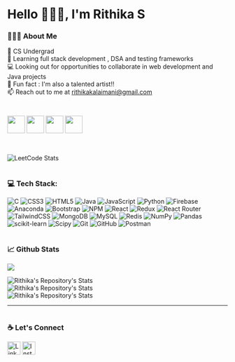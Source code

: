 


<!--
**Rithikakalaimani/RithikaKalaimani** is a ✨ _special_ ✨ repository because its `README.md` (this file) appears on your GitHub profile.

Here are some ideas to get you started:

- 🔭 I’m currently working on ...
- 🌱 I’m currently learning ...
- 👯 I’m looking to collaborate on ...
- 🤔 I’m looking for help with ...
- 💬 Ask me about ...
- 📫 How to reach me: ...
- 😄 Pronouns: ...
- ⚡ Fun fact: ...
-->
<h1 align="left">Hello 🙋🏻‍♀️, I'm Rithika S</h1>
<h3 align="left"></h3>

### 👨🏽‍💻 About Me
🚀 CS Undergrad  
🌱 Learning full stack development , DSA and testing frameworks  
💻 Looking out for opportunities to collaborate in web development and Java projects  
🎨 Fun fact : I'm also a talented artist!!  
📫 Reach out to me at [rithikakalaimani@gmail.com](rithikakalaimani@gmail.com)  

 

#
<img src="https://assets.leetcode.com/static_assets/others/Introduction_to_Pandas.gif" width="40px"></img>
<img src="https://assets.leetcode.com/static_assets/marketing/2024-50.gif" width="40px"></img>
<img src="https://assets.leetcode.com/static_assets/marketing/2024-100-new.gif" width="40px"></img>
<img src="https://leetcode.com/static/images/badges/2024/gif/2024-06.gif" width="40px"></img>

<br>

![LeetCode Stats](https://leetcard.jacoblin.cool/rithikakalaimani?theme=dark&font=Fira%20Code&ext=contest)
#

### 💻 Tech Stack:
![C](https://img.shields.io/badge/c-%2300599C.svg?style=for-the-badge&logo=c&logoColor=white) ![CSS3](https://img.shields.io/badge/css3-%231572B6.svg?style=for-the-badge&logo=css3&logoColor=white) ![HTML5](https://img.shields.io/badge/html5-%23E34F26.svg?style=for-the-badge&logo=html5&logoColor=white) ![Java](https://img.shields.io/badge/java-%23ED8B00.svg?style=for-the-badge&logo=openjdk&logoColor=white) ![JavaScript](https://img.shields.io/badge/javascript-%23323330.svg?style=for-the-badge&logo=javascript&logoColor=%23F7DF1E) ![Python](https://img.shields.io/badge/python-3670A0?style=for-the-badge&logo=python&logoColor=ffdd54) ![Firebase](https://img.shields.io/badge/firebase-%23039BE5.svg?style=for-the-badge&logo=firebase) ![Anaconda](https://img.shields.io/badge/Anaconda-%2344A833.svg?style=for-the-badge&logo=anaconda&logoColor=white) ![Bootstrap](https://img.shields.io/badge/bootstrap-%238511FA.svg?style=for-the-badge&logo=bootstrap&logoColor=white) ![NPM](https://img.shields.io/badge/NPM-%23CB3837.svg?style=for-the-badge&logo=npm&logoColor=white) ![React](https://img.shields.io/badge/react-%2320232a.svg?style=for-the-badge&logo=react&logoColor=%2361DAFB) ![Redux](https://img.shields.io/badge/redux-%23593d88.svg?style=for-the-badge&logo=redux&logoColor=white) ![React Router](https://img.shields.io/badge/React_Router-CA4245?style=for-the-badge&logo=react-router&logoColor=white) ![TailwindCSS](https://img.shields.io/badge/tailwindcss-%2338B2AC.svg?style=for-the-badge&logo=tailwind-css&logoColor=white) ![MongoDB](https://img.shields.io/badge/MongoDB-%234ea94b.svg?style=for-the-badge&logo=mongodb&logoColor=white) ![MySQL](https://img.shields.io/badge/mysql-4479A1.svg?style=for-the-badge&logo=mysql&logoColor=white) ![Redis](https://img.shields.io/badge/redis-%23DD0031.svg?style=for-the-badge&logo=redis&logoColor=white) ![NumPy](https://img.shields.io/badge/numpy-%23013243.svg?style=for-the-badge&logo=numpy&logoColor=white) ![Pandas](https://img.shields.io/badge/pandas-%23150458.svg?style=for-the-badge&logo=pandas&logoColor=white) ![scikit-learn](https://img.shields.io/badge/scikit--learn-%23F7931E.svg?style=for-the-badge&logo=scikit-learn&logoColor=white) ![Scipy](https://img.shields.io/badge/SciPy-%230C55A5.svg?style=for-the-badge&logo=scipy&logoColor=%white) ![Git](https://img.shields.io/badge/git-%23F05033.svg?style=for-the-badge&logo=git&logoColor=white) ![GitHub](https://img.shields.io/badge/github-%23121011.svg?style=for-the-badge&logo=github&logoColor=white) ![Postman](https://img.shields.io/badge/Postman-FF6C37?style=for-the-badge&logo=postman&logoColor=white)

#

### 📈 Github Stats
<img src="https://komarev.com/ghpvc/?username=Rithikakalaimani"/>

![Rithika's Repository's Stats](https://github-readme-stats.vercel.app/api?username=Rithikakalaimani&theme=dark&hide_border=false&include_all_commits=false&count_private=false&font-family=consolas)
<br/>
![Rithika's Repository's Stats](https://github-readme-streak-stats.herokuapp.com/?user=Rithikakalaimani&theme=dark&hide_border=false)
<br/>
![Rithika's Repository's Stats](https://github-readme-stats.vercel.app/api/top-langs/?username=Rithikakalaimani&theme=dark&hide_border=false&include_all_commits=false&count_private=false&layout=compact)

---
<!-- [![Rithika's Repository's Stats](https://visitcount.itsvg.in/api?id=Rithikakalaimani&icon=0&color=0)](https://visitcount.itsvg.in) -->

<!-- Proudly created with GPRM ( https://gprm.itsvg.in ) -->

<!-- ![Rithika's Repository's Stats](https://github-readme-stats.vercel.app/api/top-langs/?username=Rithikakalaimani&theme=graywhite&layout=compact)
![Your Repository's Stats](https://github-readme-stats.vercel.app/api?username=Rithikakalaimani&show_icons=true&theme=graywhite)

[![GitHub Streak](https://github-readme-streak-stats.herokuapp.com?user=Rithikakalaimani&theme=graywhite&hide_border=true&border_radius=6&card_width=534)](https://git.io/streak-stats)-->


#

### ☕ Let's Connect
<a href="https://www.linkedin.com/in/rithika-kalaimani-7b1a11211"><img src="https://cdn.cdnlogo.com/logos/l/66/linkedin-icon.svg" alt="LinkedIn Account" width="30"/></a>
<a href="https://www.instagram.com/_rxthxkakalaxmanx_/"><img src="https://cdn.cdnlogo.com/logos/i/92/instagram.svg" alt="Instagram Account" width="30"/></a>
#
